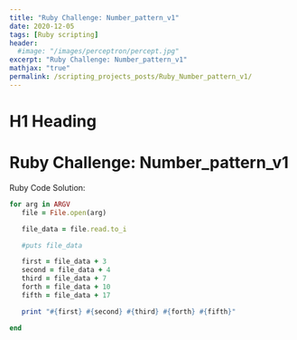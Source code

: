 ```yaml
---
title: "Ruby Challenge: Number_pattern_v1"
date: 2020-12-05
tags: [Ruby scripting]
header:
  #image: "/images/perceptron/percept.jpg"
excerpt: "Ruby Challenge: Number_pattern_v1"
mathjax: "true"
permalink: /scripting_projects_posts/Ruby_Number_pattern_v1/
---
```


# H1 Heading
# Ruby Challenge: Number_pattern_v1

Ruby Code Solution:
```ruby
for arg in ARGV
   file = File.open(arg)

   file_data = file.read.to_i

   #puts file_data

   first = file_data + 3
   second = file_data + 4
   third = file_data + 7
   forth = file_data + 10
   fifth = file_data + 17

   print "#{first} #{second} #{third} #{forth} #{fifth}"

end
```
